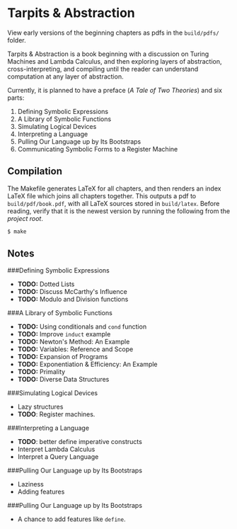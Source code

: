 Tarpits & Abstraction
=====================
View early versions of the beginning chapters as pdfs in the `build/pdfs/` folder.

Tarpits & Abstraction is a book beginning with a discussion on Turing Machines and Lambda Calculus, and then exploring layers of abstraction, cross-interpreting, and compiling until the reader can understand computation at any layer of abstraction.

Currently, it is planned to have a preface (*A Tale of Two Theories*) and six parts:

1. Defining Symbolic Expressions
2. A Library of Symbolic Functions
3. Simulating Logical Devices
4. Interpreting a Language
5. Pulling Our Language up by Its Bootstraps
6. Communicating Symbolic Forms to a Register Machine

Compilation
-----------
The Makefile generates LaTeX for all chapters, and then renders an index LaTeX file which joins all chapters together. This outputs a pdf to `build/pdf/book.pdf`, with all LaTeX sources stored in `build/latex`.
Before reading, verify that it is the newest version by running the following from the *project root*.

```sh
$ make
```

Notes
-----
###Defining Symbolic Expressions
- __TODO:__ Dotted Lists
- __TODO:__ Discuss McCarthy's Influence
- __TODO:__ Modulo and Division functions

###A Library of Symbolic Functions
- __TODO:__ Using conditionals and `cond` function
- __TODO:__ Improve `induct` example
- __TODO:__ Newton's Method: An Example
- __TODO:__ Variables: Reference and Scope
- __TODO:__ Expansion of Programs
- __TODO:__ Exponentiation & Efficiency: An Example
- __TODO:__ Primality
- __TODO:__ Diverse Data Structures

###Simulating Logical Devices
- Lazy structures
- __TODO__: Register machines.

###Interpreting a Language
- __TODO__: better define imperative constructs
- Interpret Lambda Calculus
- Interpret a Query Language

###Pulling Our Language up by Its Bootstraps
- Laziness
- Adding features

###Pulling Our Language up by Its Bootstraps
- A chance to add features like `define`.
